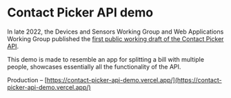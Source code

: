 # Contact Picker API demo

In late 2022, the Devices and Sensors Working Group and Web Applications Working Group published the [first public working draft of the Contact Picker API](https://www.w3.org/TR/contact-picker/).

This demo is made to resemble an app for splitting a bill with multiple people, showcases essentially all the functionality of the API.

Production – [https://contact-picker-api-demo.vercel.app/](https://contact-picker-api-demo.vercel.app/)
